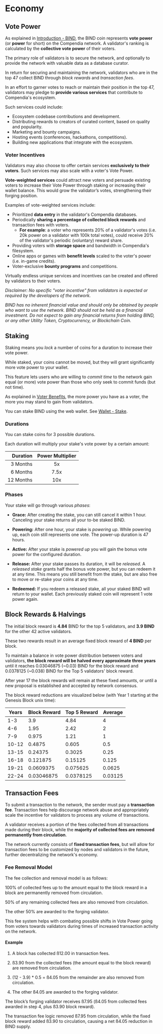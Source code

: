# Economy

## Vote Power

As explained in [Introduction - BIND](/#bind), the BIND coin represents **vote power** (or **power** for short) on the Compendia network. A validator's ranking is calculated by the **collective vote power** of their voters.

The primary role of validators is to secure the network, and optionally to provide the network with valuable data as a database curator.

In return for securing and maintaining the network, validators who are in the top 47 collect BIND through *block rewards* and *transaction fees*.

In an effort to garner votes to reach or maintain their position in the top 47, validators may pledge to **provide various services** that contribute to Compendia's ecosystem.

Such services could include:

* Ecosystem codebase contributions and development.
* Distributing rewards to creators of curated content, based on quality and popularity.
* Marketing and bounty campaigns.
* Hosting events (conferences, hackathons, competitions).
* Building new applications that integrate with the ecosystem.

### Voter Incentives

Validators may also choose to offer certain services **exclusively to their voters**. Such services may also scale with a voter's Vote Power.

**Vote-weighted services** could attract new voters and persuade existing voters to increase their Vote Power through staking or increasing their wallet balance. This would grow the validator’s votes, strengthening their forging position.

Examples of vote-weighted services include:

* Prioritized **data entry** in the validator's Compendia databases.
* Periodically **sharing a percentage of collected block rewards** and transaction fees with voters. 
  * **For example**: a voter who represents 20% of a validator's votes (i.e. 20k power on a validator with 100k total votes), could receive 20% of the validator's periodic (voluntary) reward share.
* Providing voters with **storage space** and bandwidth in Compendia's filesystem.
* Online apps or games with **benefit levels** scaled to the voter's power (i.e. in-game credits).
* Voter-exclusive **bounty programs** and competitions.

Virtually endless unique services and incentives can be created and offered by validators to their voters.

*Disclaimer: No specific "voter incentive" from validators is expected or required by the developers of the network.*

*BIND has no inherent financial value and should only be obtained by people who want to use the network. BIND should not be held as a financial investment. Do not expect to gain any financial returns from holding BIND, or any other Utility Token, Cryptocurrency, or Blockchain Coin.*

## Staking

Staking means you *lock* a number of coins for a duration to increase their vote power.

While staked, your coins cannot be moved, but they will grant significantly more vote power to your wallet.

This feature lets users who are willing to *commit time* to the network gain equal (or more) vote power than those who only seek to commit funds (but not time).

As explained in [Voter Benefits](#voter-benefits), the more power you have as a voter, the more you may stand to gain from validators.

You can stake BIND using the web wallet. See [Wallet - Stake](./wallet.html#stake).

### Durations
You can stake coins for 3 possible durations.

Each duration will multiply your stake's vote power by a certain amount:

|  Duration | Power Multiplier |
| --------: | :--------------: |
|  3 Months |        5x        |
|  6 Months |       7.5x       |
| 12 Months |       10x        |


 ### Phases

 Your stake will go through various *phases*:
 
 * **Grace:** After creating the stake, you can still cancel it within 1 hour. Canceling your stake returns all your to-be staked BIND.
  
 * **Powering:** After one hour, your stake is *powering up*. While powering up, each coin still represents one vote. The power-up duration is 47 hours.
  
 * **Active:** After your stake is *powered up* you will gain the bonus vote power for the configured duration.
  
 * **Release:** After your stake passes its duration, it will be *released*. A *released stake* grants half the bonus vote power, but you can redeem it at any time. This means you still benefit from the stake, but are also free to move or re-stake your coins at any time. 
  
 * **Redeemed:** If you redeem a released stake, all your staked BIND will return to your wallet. Each previously staked coin will represent 1 vote power again.


## Block Rewards & Halvings

The initial block reward is **4.84** BIND for the top 5 validators, and **3.9 BIND** for the other 42 active validators.

These two rewards result in an average fixed block reward of **4 BIND** per block.

To maintain a balance in vote power distribution between voters and validators, **the block reward will be halved every approximate three years** until it reaches 0.03046875 (~0.03) BIND for the block reward and 0.0378125 (~0.038) BIND for the Top 5 validators' block reward.

After year 17 the block rewards will remain at these fixed amounts, or until a new proposal is established and accepted by network consensus.

The block reward reductions are visualized below (with Year 1 starting at the Genesis Block unix time):

| Years | Block Reward | Top 5 Reward | Average |
| ----- | ------------ | ------------ | ------- |
| 1-3   | 3.9          | 4.84         | 4       |
| 4-6   | 1.95         | 2.42         | 2       |
| 7-9   | 0.975        | 1.21         | 1       |
| 10-12 | 0.4875       | 0.605        | 0.5     |
| 13-15 | 0.24375      | 0.3025       | 0.25    |
| 16-18 | 0.121875     | 0.15125      | 0.125   |
| 19-21 | 0.0609375    | 0.075625     | 0.0625  |
| 22-24 | 0.03046875   | 0.0378125    | 0.03125 |

## Transaction Fees
To submit a transaction to the network, the sender must pay a **transaction fee**. Transaction fees help discourage network abuse and appropriately scale the incentive for validators to process any volume of transactions.

A validator receives a portion of the fees collected from all transactions made during their block, while the **majority of collected fees are removed permanently from circulation**.

The network currently consists of **fixed transaction fees**, but will allow for transaction fees to be customized by nodes and validators in the future, further decentralizing the network's economy.

### Fee Removal Model

The fee collection and removal model is as follows:

100% of collected fees up to the amount equal to the block reward in a block are permanently removed from circulation.

50% of any remaining collected fees are also removed from circulation.

The other 50% are awarded to the forging validator.

This fee system helps with combating possible shifts in Vote Power going from voters towards validators during times of increased transaction activity on the network.

#### Example

1. A block has collected ß12.00 in transaction fees.

2. ß3.90 from the collected fees (the amount equal to the block reward) are removed from circulation.

3. (12 - 3.9) * 0.5 = ß4.05 from the remainder are also removed from circulation.

4. The other ß4.05 are awarded to the forging validator.

The block’s forging validator receives ß7.95 (ß4.05 from collected fees awarded in step 4, plus ß3.90 block reward).


The transaction fee logic removed ß7.95 from circulation, while the fixed block reward added ß3.90 to circulation, causing a net ß4.05 reduction in BIND supply.


